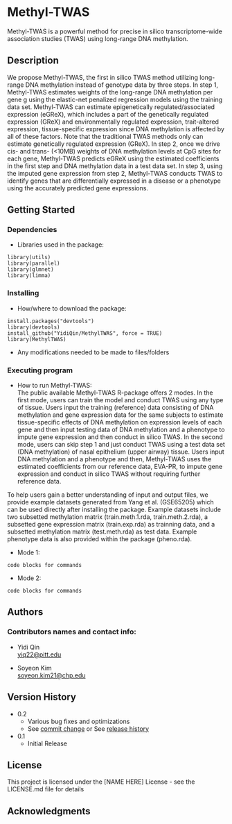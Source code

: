 # Methyl-TWAS

Methyl-TWAS is a powerful method for precise in silico transcriptome-wide association studies (TWAS) using long-range DNA methylation.

## Description

We propose Methyl-TWAS, the first in silico TWAS method utilizing long-range DNA methylation instead of genotype data by three steps. In step 1, Methyl-TWAS estimates weights of the long-range DNA methylation per gene g using the elastic-net penalized regression models using the training data set. Methyl-TWAS can estimate epigenetically regulated/associated expression (eGReX), which includes a part of the genetically regulated expression (GReX) and environmentally regulated expression,  trait-altered expression, tissue-specific expression since DNA methylation is affected by all of these factors. Note that the traditional TWAS methods only can estimate genetically regulated expression (GReX). In step 2, once we drive cis- and trans- (<10MB) weights of DNA methylation levels at CpG sites for each gene, Methyl-TWAS predicts eGReX using the estimated coefficients in the first step and DNA methylation data in a test data set. In step 3, using the imputed gene expression from step 2, Methyl-TWAS conducts TWAS to identify genes that are differentially expressed in a disease or a phenotype using the accurately predicted gene expressions.  

## Getting Started

### Dependencies

* Libraries used in the package:
```
library(utils)
library(parallel)
library(glmnet)
library(limma)
```

### Installing

* How/where to download the package:
```
install.packages("devtools")
library(devtools)
install_github("YidiQin/MethylTWAS", force = TRUE)
library(MethylTWAS)
```
* Any modifications needed to be made to files/folders

### Executing program

* How to run Methyl-TWAS: \
The public available Methyl-TWAS R-package offers 2 modes. In the first mode, users can train the model and conduct TWAS using any type of tissue. Users input the training (reference) data consisting of DNA methylation and gene expression data for the same subjects to estimate tissue-specific effects of DNA methylation on expression levels of each gene and then input testing data of DNA methylation and a phenotype to impute gene expression and then conduct in silico TWAS. In the second mode, users can skip step 1 and just conduct TWAS using a test data set (DNA methylation) of nasal epithelium (upper airway) tissue. Users input DNA methylation and a phenotype and then, Methyl-TWAS uses the estimated coefficients from our reference data, EVA-PR, to impute gene expression and conduct in silico TWAS without requiring further reference data.

To help users gain a better understanding of input and output files, we provide example datasets generated from Yang et al. (GSE65205) which can be used directly after installing the package. Example datasets include two subsetted methylation matrix (train.meth.1.rda, train.meth.2.rda), a subsetted gene expression matrix (train.exp.rda) as trainning data, and a subsetted methylation matrix (test.meth.rda) as test data. Example phenotype data is also provided within the package (pheno.rda).

* Mode 1:
```
code blocks for commands
```

* Mode 2:
```
code blocks for commands
```

## Authors

### Contributors names and contact info:

* Yidi Qin \
yiq22@pitt.edu


* Soyeon Kim \
soyeon.kim21@chp.edu

## Version History

* 0.2
    * Various bug fixes and optimizations
    * See [commit change]() or See [release history]()
* 0.1
    * Initial Release

## License

This project is licensed under the [NAME HERE] License - see the LICENSE.md file for details

## Acknowledgments
